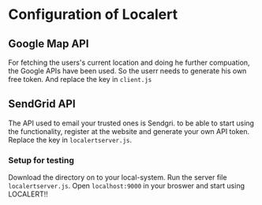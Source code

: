 # Configuration of Localert

## Google Map API
For fetching the users's current location and doing he further compuation, the Google APIs have been used. So the userr needs to generate his own free token.
And replace the key in `client.js`

## SendGrid API
The API used to email your trusted ones is Sendgri. to be able to start using the functionality, register at the website and generate your own API token. Replace the key in `localertserver.js`.

### Setup for testing
Download the directory on to your local-system. Run the server file `localertserver.js`. Open `localhost:9000` in your broswer and start using LOCALERT!!

